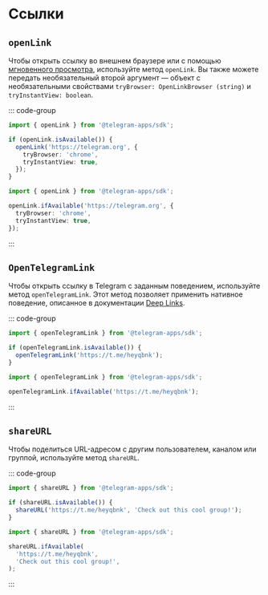 # Ссылки

## `openLink`

Чтобы открыть ссылку во внешнем браузере или с помощью [мгновенного просмотра](https://instantview.telegram.org/), используйте метод `openLink`. Вы также можете передать необязательный второй аргумент — объект с необязательными свойствами `tryBrowser: OpenLinkBrowser (string)` и `tryInstantView: boolean`.

::: code-group

```ts [Using isAvailable]
import { openLink } from '@telegram-apps/sdk';

if (openLink.isAvailable()) {
  openLink('https://telegram.org', {
    tryBrowser: 'chrome',
    tryInstantView: true,
  });
}
```

```ts [Using ifAvailable]
import { openLink } from '@telegram-apps/sdk';

openLink.ifAvailable('https://telegram.org', {
  tryBrowser: 'chrome',
  tryInstantView: true,
});
```

:::

## `OpenTelegramLink`

Чтобы открыть ссылку в Telegram с заданным поведением, используйте метод `openTelegramLink`. Этот метод позволяет применить нативное поведение, описанное в документации [Deep Links](https://core.telegram.org/api/links).

::: code-group

```ts [Using isAvailable]
import { openTelegramLink } from '@telegram-apps/sdk';

if (openTelegramLink.isAvailable()) {
  openTelegramLink('https://t.me/heyqbnk');
}
```

```ts [Using ifAvailable]
import { openTelegramLink } from '@telegram-apps/sdk';

openTelegramLink.ifAvailable('https://t.me/heyqbnk');
```

:::

## `shareURL`

Чтобы поделиться URL-адресом с другим пользователем, каналом или группой, используйте метод `shareURL`.

::: code-group

```ts [Using isAvailable]
import { shareURL } from '@telegram-apps/sdk';

if (shareURL.isAvailable()) {
  shareURL('https://t.me/heyqbnk', 'Check out this cool group!');
}
```

```ts [Using ifAvailable]
import { shareURL } from '@telegram-apps/sdk';

shareURL.ifAvailable(
  'https://t.me/heyqbnk', 
  'Check out this cool group!',
);
```

:::
